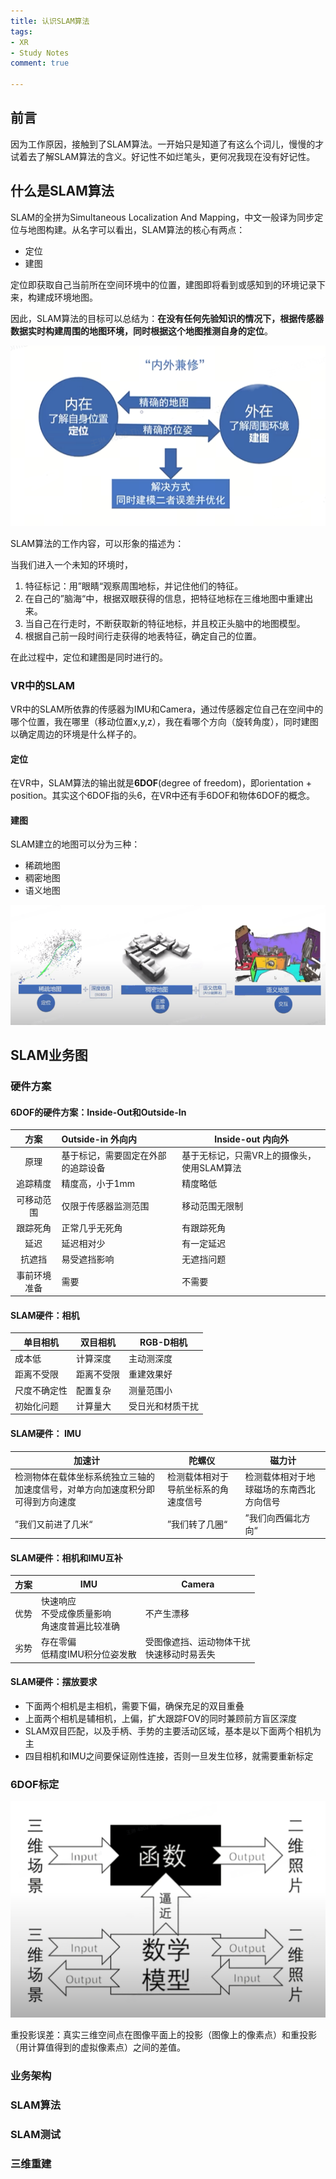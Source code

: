 ```yaml
---
title: 认识SLAM算法
tags:
- XR
- Study Notes
comment: true

---
```




## 前言

因为工作原因，接触到了SLAM算法。一开始只是知道了有这么个词儿，慢慢的才试着去了解SLAM算法的含义。好记性不如烂笔头，更何况我现在没有好记性。



## 什么是SLAM算法

SLAM的全拼为Simultaneous Localization And Mapping，中文一般译为同步定位与地图构建。从名字可以看出，SLAM算法的核心有两点：

- 定位
- 建图

定位即获取自己当前所在空间环境中的位置，建图即将看到或感知到的环境记录下来，构建成环境地图。

<!-- more -->

因此，SLAM算法的目标可以总结为：**在没有任何先验知识的情况下，根据传感器数据实时构建周围的地图环境，同时根据这个地图推测自身的定位**。



![SLAM目标](https://raw.githubusercontent.com/treeknows/blog_pic/master/imgs/SLAM%E7%9B%AE%E6%A0%87.PNG)



SLAM算法的工作内容，可以形象的描述为：

当我们进入一个未知的环境时，

1. 特征标记：用”眼睛“观察周围地标，并记住他们的特征。
2. 在自己的”脑海“中，根据双眼获得的信息，把特征地标在三维地图中重建出来。
3. 当自己在行走时，不断获取新的特征地标，并且校正头脑中的地图模型。
4. 根据自己前一段时间行走获得的地表特征，确定自己的位置。

在此过程中，定位和建图是同时进行的。

### VR中的SLAM

VR中的SLAM所依靠的传感器为IMU和Camera，通过传感器定位自己在空间中的哪个位置，我在哪里（移动位置x,y,z），我在看哪个方向（旋转角度），同时建图以确定周边的环境是什么样子的。

#### 定位

在VR中，SLAM算法的输出就是**6DOF**(degree of freedom)，即orientation + position。其实这个6DOF指的头6，在VR中还有手6DOF和物体6DOF的概念。

#### 建图

 SLAM建立的地图可以分为三种：

- 稀疏地图
- 稠密地图
- 语义地图

![slam_map_result](https://raw.githubusercontent.com/treeknows/blog_pic/master/imgs/slam_map_result.png)

## SLAM业务图

### 硬件方案

#### 6DOF的硬件方案：Inside-Out和Outside-In

|     方案     | Outside-in 外向内                  | Inside-out 内向外                          |
| :----------: | :--------------------------------- | ------------------------------------------ |
|     原理     | 基于标记，需要固定在外部的追踪设备 | 基于无标记，只需VR上的摄像头，使用SLAM算法 |
|   追踪精度   | 精度高，小于1mm                    | 精度略低                                   |
|  可移动范围  | 仅限于传感器监测范围               | 移动范围无限制                             |
|   跟踪死角   | 正常几乎无死角                     | 有跟踪死角                                 |
|     延迟     | 延迟相对少                         | 有一定延迟                                 |
|    抗遮挡    | 易受遮挡影响                       | 无遮挡问题                                 |
| 事前环境准备 | 需要                               | 不需要                                     |

#### SLAM硬件：相机

| 单目相机     | 双目相机   | RGB-D相机        |
| ------------ | ---------- | ---------------- |
| 成本低       | 计算深度   | 主动测深度       |
| 距离不受限   | 距离不受限 | 重建效果好       |
| 尺度不确定性 | 配置复杂   | 测量范围小       |
| 初始化问题   | 计算量大   | 受日光和材质干扰 |

#### SLAM硬件： IMU

| 加速计                                                       | 陀螺仪                               | 磁力计                                   |
| ------------------------------------------------------------ | ------------------------------------ | ---------------------------------------- |
| 检测物体在载体坐标系统独立三轴的加速度信号，对单方向加速度积分即可得到方向速度 | 检测载体相对于导航坐标系的角速度信号 | 检测载体相对于地球磁场的东南西北方向信号 |
| ”我们又前进了几米“                                           | ”我们转了几圈“                       | ”我们向西偏北方向“                       |

#### SLAM硬件：相机和IMU互补

| 方案 | IMU                                                    | Camera                                         |
| ---- | ------------------------------------------------------ | ---------------------------------------------- |
| 优势 | 快速响应<br />不受成像质量影响<br />角速度普遍比较准确 | 不产生漂移                                     |
| 劣势 | 存在零偏<br />低精度IMU积分位姿发散                    | 受图像遮挡、运动物体干扰<br />快速移动时易丢失 |

#### SLAM硬件：摆放要求

-  下面两个相机是主相机，需要下偏，确保充足的双目重叠
- 上面两个相机是辅相机，上偏，扩大跟踪FOV的同时兼顾前方盲区深度
- SLAM双目匹配，以及手柄、手势的主要活动区域，基本是以下面两个相机为主
- 四目相机和IMU之间要保证刚性连接，否则一旦发生位移，就需要重新标定

### 6DOF标定

![purpose_of_calibration_result](https://raw.githubusercontent.com/treeknows/blog_pic/master/imgs/purpose_of_calibration_result.png) 

重投影误差：真实三维空间点在图像平面上的投影（图像上的像素点）和重投影（用计算值得到的虚拟像素点）之间的差值。

### 业务架构

### SLAM算法

### SLAM测试

### 三维重建

